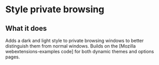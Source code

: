 # Style private browsing

## What it does

Adds a dark and light style to private browsing windows to better distinguish them from normal windows. Builds on the [Mozilla webextensions-examples code] for both dynamic themes and options pages.
